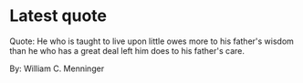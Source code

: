 # Latest quote 

Quote: He who is taught to live upon little owes more to his father's wisdom than he who has a great deal left him does to his father's care. 

By: William C. Menninger
